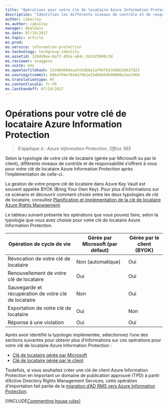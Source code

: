 ```yaml
---
title: "Opérations pour votre clé de locataire Azure Information Protection"
description: "Identifiez les différents niveaux de contrôle et de responsabilité associés à votre clé de locataire Azure Information Protection."
author: cabailey
ms.author: cabailey
manager: mbaldwin
ms.date: 07/19/2017
ms.topic: article
ms.prod: 
ms.service: information-protection
ms.technology: techgroup-identity
ms.assetid: 1284d0ee-0a72-45ba-a64c-3dcb25846c3d
ms.reviewer: esaggese
ms.suite: ems
ms.openlocfilehash: 52e9b4694eaafe5dbba1af04fb53dd6b1b627d23
ms.sourcegitcommit: 64ba794e7844a74b1e25db0d44b90060e3ae1468
ms.translationtype: HT
ms.contentlocale: fr-FR
ms.lasthandoff: 07/19/2017
---
```

# <a name="operations-for-your-azure-information-protection-tenant-key"></a>Opérations pour votre clé de locataire Azure Information Protection

>*S’applique à : Azure Information Protection, Office 365*

Selon la typologie de votre clé de locataire (gérée par Microsoft ou par le client), différents niveaux de contrôle et de responsabilité s’offrent à vous pour votre clé de locataire Azure Information Protection après l’implémentation de celle-ci.

La gestion de votre propre clé de locataire dans Azure Key Vault est souvent appelée BYOK (Bring Your Own Key). Pour plus d’informations sur ce scénario et découvrir comment choisir entre les deux typologies de clé de locataire, consultez [Planification et implémentation de la clé de locataire Azure Rights Management](../plan-design/plan-implement-tenant-key.md).

Le tableau suivant présente les opérations que vous pouvez faire, selon la typologie que vous avez choisie pour votre clé de locataire Azure Information Protection.

|Opération de cycle de vie|Gérée par Microsoft (par défaut)|Gérée par le client (BYOK)|
|-----------------------|-------------------------------|---------------------------|
|Révocation de votre clé de locataire|Non (automatique)|Oui|
|Renouvellement de votre clé de locataire|Oui|Oui|
|Sauvegarde et récupération de votre clé de locataire|Non|Oui|
|Exportation de votre clé de locataire|Oui|Non|
|Réponse à une violation|Oui|Oui|

Après avoir identifié la typologie implémentée, sélectionnez l’une des sections suivantes pour obtenir plus d’informations sur ces opérations pour votre clé de locataire Azure Information Protection :

- [Clé de locataire gérée par Microsoft](operations-microsoft-managed-tenant-key.md)
- [Clé de locataire gérée par le client](operations-customer-managed-tenant-key.md)

Toutefois, si vous souhaitez créer une clé de client Azure Information Protection en important un domaine de publication approuvé (TPD) à partir d’Active Directory Rights Management Services, cette opération d’importation fait partie de la [migration d’AD RMS vers Azure Information Protection](../plan-design/migrate-from-ad-rms-to-azure-rms.md).  

[!INCLUDE[Commenting house rules](../includes/houserules.md)]
